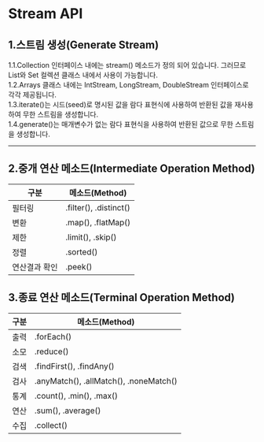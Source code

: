 Stream API
===============================

1.스트림 생성(Generate Stream)
-------------------------------
1.1.Collection 인터페이스 내에는 stream() 메소드가 정의 되어 있습니다. 그러므로 List와 Set 컬렉션 클래스 내에서 사용이 가능합니다.   
1.2.Arrays 클래스 내에는 IntStream, LongStream, DoubleStream 인터페이스로 각각 제공됩니다.    
1.3.iterate()는 시드(seed)로 명시된 값을 람다 표현식에 사용하여 반환된 값을 재사용하여 무한 스트림을 생성합니다.   
1.4.generate()는 매개변수가 없는 람다 표현식을 사용하여 반환된 값으로 무한 스트림을 생성합니다.   

<hr/>

2.중개 연산 메소드(Intermediate Operation Method)
-------------------------------
구분|메소드(Method)
-----|-----
필터링|.filter(), .distinct()
변환|.map(), .flatMap()
제한|.limit(), .skip()
정렬|.sorted()
연산결과 확인|.peek()



3.종료 연산 메소드(Terminal Operation Method)
-------------------------------
구분|메소드(Method)
-----|-----
출력|.forEach()
소모|.reduce()
검색|.findFirst(), .findAny()
검사|.anyMatch(), .allMatch(), .noneMatch()
통계|.count(), .min(), .max()
연산|.sum(), .average()
수집|.collect()


